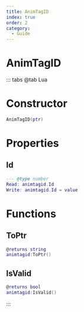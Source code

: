 ```yaml
---
title: AnimTagID
index: true
order: 2
category:
  - Guide
---
```


# AnimTagID

::: tabs
@tab Lua
# Constructor
```lua
AnimTagID(ptr)
```
# Properties
## Id 
```lua
--- @type number
Read: animtagid.Id
Write: animtagid.Id = value
```
# Functions
## ToPtr
```lua
@returns string
animtagid:ToPtr()
```
## IsValid
```lua
@returns bool
animtagid:IsValid()
```

:::